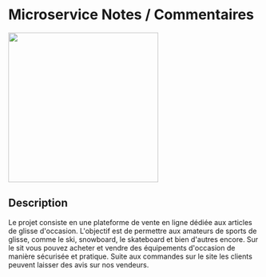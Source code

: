 # Microservice Notes / Commentaires
<img src="https://github.com/Althail/Microservice-notes/assets/93679283/737ce687-528e-4853-b505-52a20504523f"  width="300" height="300">

## Description

Le projet consiste en une plateforme de vente en ligne dédiée aux articles de glisse d'occasion. L'objectif est de permettre aux amateurs de sports de glisse, comme le ski, snowboard, le skateboard et bien d'autres encore.
Sur le sit vous pouvez acheter et vendre des équipements d'occasion de manière sécurisée et pratique. Suite aux commandes sur le site les clients peuvent laisser des avis sur nos vendeurs.
